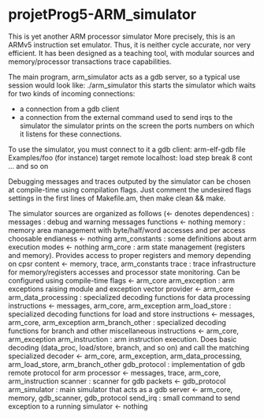 projetProg5-ARM_simulator
=========================

This is yet another ARM processor simulator
More precisely, this is an ARMv5 instruction set emulator. Thus, it is neither
cycle accurate, nor very efficient. It has been designed as a teaching tool,
with modular sources and memory/processor transactions trace capabilities.

The main program, arm_simulator acts as a gdb server, so a typical use session
would look like:
./arm_simulator
this starts the simulator which waits for two kinds of incoming connections:
- a connection from a gdb client
- a connection from the external command used to send irqs to the simulator
the simulator prints on the screen the ports numbers on which it listens for
these connections.

To use the simulator, you must connect to it a gdb client:
arm-elf-gdb
file Examples/foo (for instance)
target remote localhost:<port number given by the simulator>
load
step
break 8
cont
... and so on

Debugging messages and traces outputed by the simulator can be chosen at
compile-time using compilation flags. Just comment the undesired flags settings
in the first lines of Makefile.am, then make clean && make.

The simulator sources are organized as follows (<- denotes dependences) :
messages : debug and warning messages functions
        <- nothing
memory : memory area management with byte/half/word accesses and per access
         choosable endianess
      <- nothing
arm_constants : some definitions about arm execution modes
             <- nothing
arm_core : arm state management (registers and memory). Provides access to
           proper registers and memory depending on cpsr content
        <- memory, trace, arm_constants
trace : trace infrastructure for memory/registers accesses and processor state
        monitoring. Can be configured using compile-time flags
     <- arm_core
arm_exception : arm exceptions raising module and exception vector provider
             <- arm_core
arm_data_processing : specialized decoding functions for data processing
                      instructions
                   <- messages, arm_core, arm_exception
arm_load_store : specialized decoding functions for load and store instructions
              <- messages, arm_core, arm_exception
arm_branch_other : specialized decoding functions for branch and other
                   miscellaneous instructions
                <- arm_core, arm_exception
arm_instruction : arm instruction execution. Does basic decoding (data_proc,
                  load/store, branch, and so on) and call the matching
                  specialized decoder
               <- arm_core, arm_exception, arm_data_processing, arm_load_store,
                  arm_branch_other
gdb_protocol : implementation of gdb remote protocol for arm processor
            <- messages, trace, arm_core, arm_instruction
scanner : scanner for gdb packets
       <- gdb_protocol
arm_simulator : main simulator that acts as a gdb server
             <- arm_core, memory, gdb_scanner, gdb_protocol
send_irq : small command to send exception to a running simulator
        <- nothing